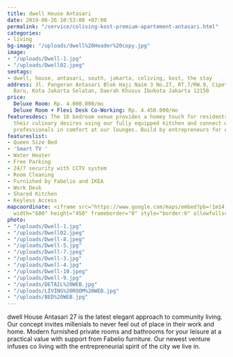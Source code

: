 ```yaml
---
title: dwell House Antasari
date: 2019-06-26 10:53:00 +07:00
permalink: "/service/coliving-kost-premium-apartement-antasari.html"
categories:
- living
bg-image: "/uploads/dwell%20Header%20copy.jpg"
image:
- "/uploads/Dwell-1.jpg"
- "/uploads/Dwell02.jpeg"
seotags:
- dwell, house, antasari, south, jakarta, coliving, kost, the stay
address: Jl. Pangeran Antasari Blok Haji Naim 3 No.27, RT.7/RW.9, Cipete Utara, Kby.
  Baru, Kota Jakarta Selatan, Daerah Khusus Ibukota Jakarta 12150
price:
  Deluxe Room: Rp. 4.000.000/mo
  Deluxe Room + Flexi Desk Co-Working: Rp. 4.450.000/mo
featuresdesc: The 16 bedroom venue provides a homey touch for residents to indulge
  their culinary desires using our fully equipped kitchen and connect with fellow
  professionals in comfort at our lounges. Build by entrepreneurs for entrepreneurs.
featureslist:
- Queen Size Bed
- 'Smart TV '
- Water Heater
- Free Parking
- 24/7 security with CCTV system
- Room Cleaning
- Furnished by Fabelio and IKEA
- Work Desk
- Shared Kitchen
- Keyless Access
mapcoordinate: <iframe src="https://www.google.com/maps/embed?pb=!1m14!1m8!1m3!1d15864.096635606922!2d106.8080454!3d-6.2605479!3m2!1i1024!2i768!4f13.1!3m3!1m2!1s0x0%3A0xcfcaa46ebe677140!2sThe+Stay+%2F+Dwell+Antasari+27+by+wellspaces+%2F+Freeware!5e0!3m2!1sid!2sid!4v1561524816014!5m2!1sid!2sid"
  width="600" height="450" frameborder="0" style="border:0" allowfullscreen></iframe>
photo:
- "/uploads/Dwell-1.jpg"
- "/uploads/Dwell02.jpeg"
- "/uploads/Dwell-8.jpeg"
- "/uploads/Dwell-5.jpg"
- "/uploads/Dwell-7.jpeg"
- "/uploads/Dwell-3.jpg"
- "/uploads/Dwell-4.jpg"
- "/uploads/Dwell-10.jpeg"
- "/uploads/Dwell-9.jpg"
- "/uploads/DETAIL%20WEB.jpg"
- "/uploads/LIVING%20ROOM%20WEB.jpg"
- "/uploads/BED%20WEB.jpg"
---
```


dwell House Antasari 27 is the latest elegant approach to community living. Our concept invites millenials to never feel out of place in their work and home. Modern furnished private rooms and bathrooms for your leisure at a practical value with support from Fabelio furniture. Our newest venture infuses co living with the entrepreneurial spirit of the city we live in. 
